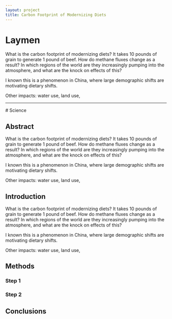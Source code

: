 ```yaml
---
layout: project
title: Carbon Footprint of Modernizing Diets
---
```


# Laymen
What is the carbon footprint of modernizing diets? It takes 10 pounds of grain to generate 1 pound of beef. How do methane fluxes change as a result? In which regions of the world are they increasingly pumping into the atmosphere, and what are the knock on effects of this?

I known this is a phenomenon in China, where large demographic shifts are motivating dietary shifts.

Other impacts: water use, land use,

<hr />
# Science

## Abstract

What is the carbon footprint of modernizing diets? It takes 10 pounds of grain to generate 1 pound of beef. How do methane fluxes change as a result? In which regions of the world are they increasingly pumping into the atmosphere, and what are the knock on effects of this?

I known this is a phenomenon in China, where large demographic shifts are motivating dietary shifts.

Other impacts: water use, land use,

## Introduction

What is the carbon footprint of modernizing diets? It takes 10 pounds of grain to generate 1 pound of beef. How do methane fluxes change as a result? In which regions of the world are they increasingly pumping into the atmosphere, and what are the knock on effects of this?

I known this is a phenomenon in China, where large demographic shifts are motivating dietary shifts.

Other impacts: water use, land use,

## Methods

### Step 1

### Step 2

## Conclusions
